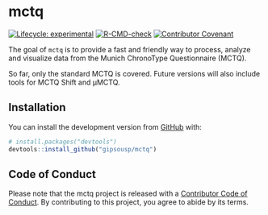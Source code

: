 
<!-- README.md is generated from README.Rmd. Please edit that file -->

# mctq

<!-- badges: start -->

<!-- To do: Add Code coverage (when possible) <https://docs.codecov.io/> -->

[![Lifecycle:
experimental](https://img.shields.io/badge/lifecycle-experimental-orange.svg)](https://www.tidyverse.org/lifecycle/#experimental)
[![R-CMD-check](https://github.com/gipsousp/mctq/workflows/R-CMD-check/badge.svg)](https://github.com/gipsousp/mctq/actions)
[![Contributor
Covenant](https://img.shields.io/badge/Contributor%20Covenant-v2.0%20adopted-ff69b4.svg)](code_of_conduct.md)

<!-- badges: end -->

The goal of `mctq` is to provide a fast and friendly way to process,
analyze and visualize data from the Munich ChronoType Questionnaire
(MCTQ).

So far, only the standard MCTQ is covered. Future versions will also
include tools for MCTQ Shift and µMCTQ.

## Installation

You can install the development version from
[GitHub](https://github.com/) with:

``` r
# install.packages("devtools")
devtools::install_github("gipsousp/mctq")
```

## Code of Conduct

Please note that the mctq project is released with a [Contributor Code
of Conduct](https://gipsousp.github.io/mctq/CODE_OF_CONDUCT.html). By
contributing to this project, you agree to abide by its terms.
